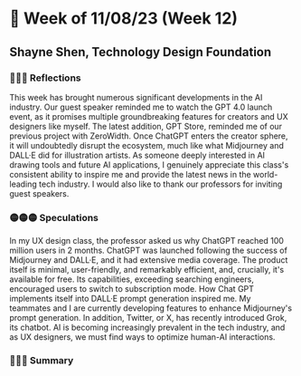 
# 🤔 Week of 11/08/23 (Week 12)
## Shayne Shen, Technology Design Foundation

### 🔴🔴🔴 Reflections

This week has brought numerous significant developments in the AI industry. Our guest speaker reminded me to watch the GPT 4.0 launch event, as it promises multiple groundbreaking features for creators and UX designers like myself. The latest addition, GPT Store, reminded me of our previous project with ZeroWidth. Once ChatGPT enters the creator sphere, it will undoubtedly disrupt the ecosystem, much like what Midjourney and DALL·E did for illustration artists. As someone deeply interested in AI drawing tools and future AI applications, I genuinely appreciate this class's consistent ability to inspire me and provide the latest news in the world-leading tech industry. I would also like to thank our professors for inviting guest speakers.

### 🟡🟡🟡 Speculations
In my UX design class, the professor asked us why ChatGPT reached 100 million users in 2 months. ChatGPT was launched following the success of Midjourney and DALL·E, and it had extensive media coverage. The product itself is minimal, user-friendly, and remarkably efficient, and, crucially, it's available for free. Its capabilities, exceeding searching engineers, encouraged users to switch to subscription mode. How Chat GPT implements itself into DALL·E prompt generation inspired me. My teammates and I are currently developing features to enhance Midjourney's prompt generation. In addition, Twitter, or X, has recently introduced Grok, its chatbot. AI is becoming increasingly prevalent in the tech industry, and as UX designers, we must find ways to optimize human-AI interactions.

### 🔵🔵🔵 Summary
